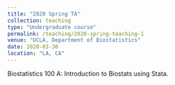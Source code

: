 ```yaml
---
title: "2020 Spring TA"
collection: teaching
type: "Undergraduate course"
permalink: /teaching/2020-spring-teaching-1
venue: "UCLA, Department of Biostatistics"
date: 2020-03-30
location: "LA, CA"
---
```


Biostatistics 100 A: Introduction to Biostats using Stata.
